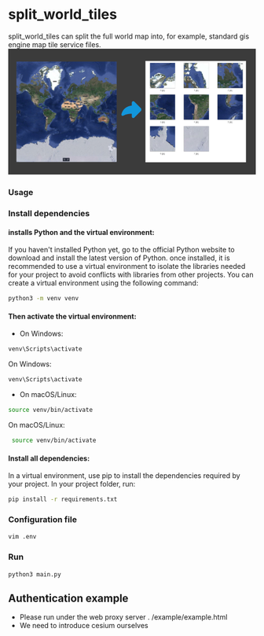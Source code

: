 # split_world_tiles
split_world_tiles can split the full world map into, for example, standard gis engine map tile service files.
![preview](img.png)
### Usage
### Install dependencies
#### installs Python and the virtual environment:
If you haven't installed Python yet, go to the official Python website to download and install the latest version of Python. once installed, it is recommended to use a virtual environment to isolate the libraries needed for your project to avoid conflicts with libraries from other projects.
You can create a virtual environment using the following command:
```bash
python3 -m venv venv
```
#### Then activate the virtual environment:

- On Windows:
```bash
venv\Scripts\activate
```
On Windows: 
```bash 
venv\Scripts\activate
```
- On macOS/Linux:
```bash
source venv/bin/activate
```

On macOS/Linux: 
```bash
 source venv/bin/activate
```
#### Install all dependencies:
In a virtual environment, use pip to install the dependencies required by your project. In your project folder, run:

```bash
pip install -r requirements.txt
```

### Configuration file
```bash
vim .env
```

### Run
```base
python3 main.py

```

## Authentication example 
- Please run under the web proxy server . /example/example.html
- We need to introduce cesium ourselves

